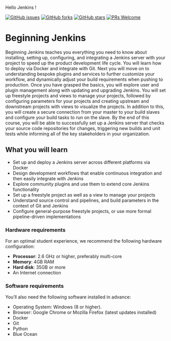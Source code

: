 Hello Jenkins !

[![GitHub issues](https://img.shields.io/github/issues/TrainingByPackt/Beginning-Jenkins.svg)](https://github.com/TrainingByPackt/Beginning-Jenkins/issues)
[![GitHub forks](https://img.shields.io/github/forks/TrainingByPackt/Beginning-Jenkins.svg)](https://github.com/TrainingByPackt/Beginning-Jenkins/network)
[![GitHub stars](https://img.shields.io/github/stars/TrainingByPackt/Beginning-Jenkins.svg)](https://github.com/TrainingByPackt/Beginning-Jenkins/stargazers)
[![PRs Welcome](https://img.shields.io/badge/PRs-welcome-brightgreen.svg)](https://github.com/TrainingByPackt/Beginning-Jenkins/pulls)



# Beginning Jenkins
Beginning Jenkins teaches you everything you need to know about installing, setting up, configuring, and integrating a Jenkins server with your project to speed up the product development life cycle. You will learn how to deploy via Docker and integrate with Git. Next you will move on to understanding bespoke plugins and services to further customize your workflow, and dynamically adjust your build requirements when pushing to production.
Once you have grasped the basics, you will explore user and plugin management along with updating and upgrading Jenkins. You will set up freestyle projects and views to manage your projects, followed by configuring parameters for your projects and creating upstream and downstream projects with views to visualize the projects. In addition to this, you will create a secure connection from your master to your build slaves and configure your build tasks to run on the slave.
By the end of this course, you will be able to successfully set up a Jenkins server that checks your source code repositories for changes, triggering new builds and unit tests while informing all of the key stakeholders in your organization.


## What you will learn
* Set up and deploy a Jenkins server across different platforms via Docker
* Design development workflows that enable continuous integration and then easily integrate with Jenkins
* Explore community plugins and use them to extend core Jenkins functionality
* Set up a freestyle project as well as a view to manage your projects
* Understand source control and pipelines, and build parameters in the context of Git and Jenkins
* Configure general-purpose freestyle projects, or use more formal pipeline-driven implementations


### Hardware requirements
For an optimal student experience, we recommend the following hardware configuration:
* **Processor**: 2.6 GHz or higher, preferably multi-core
* **Memory**: 4GB RAM
* **Hard disk**: 35GB or more
* An Internet connection



### Software requirements
You’ll also need the following software installed in advance:
* Operating System: Windows (8 or higher).
* Browser: Google Chrome or Mozilla Firefox (latest updates installed)
* Docker
* Git
* Python
* Blue Ocean



